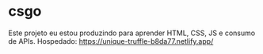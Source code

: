 # csgo
Este projeto eu estou produzindo para aprender HTML, CSS, JS e consumo de APIs.
Hospedado: https://unique-truffle-b8da77.netlify.app/
